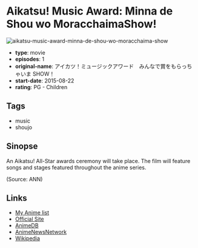 # Aikatsu! Music Award: Minna de Shou wo MoracchaimaShow!

![aikatsu-music-award-minna-de-shou-wo-moracchaima-show](https://cdn.myanimelist.net/images/anime/6/74230.jpg)

-   **type**: movie
-   **episodes**: 1
-   **original-name**: アイカツ！ミュージックアワード　みんなで賞をもらっちゃいま SHOW！
-   **start-date**: 2015-08-22
-   **rating**: PG - Children

## Tags

-   music
-   shoujo

## Sinopse

An Aikatsu! All-Star awards ceremony will take place. The film will feature songs and stages featured throughout the anime series.

(Source: ANN)

## Links

-   [My Anime list](https://myanimelist.net/anime/30845/Aikatsu_Music_Award__Minna_de_Shou_wo_MoracchaimaShow)
-   [Official Site](http://www.aikatsu.com/event/ma2015/)
-   [AnimeDB](http://anidb.info/perl-bin/animedb.pl?show=anime&aid=11262)
-   [AnimeNewsNetwork](http://www.animenewsnetwork.com/encyclopedia/anime.php?id=17125)
-   [Wikipedia](http://en.wikipedia.org/wiki/Aikatsu!)
